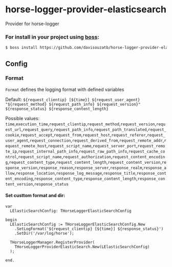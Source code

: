# horse-logger-provider-elasticsearch
Provider for horse-logger

### For install in your project using [boss](https://github.com/HashLoad/boss):
``` sh
$ boss install https://github.com/davisouzatb/horse-logger-provider-elasticsearch
```

## Config

### Format
`Format` defines the logging format with defined variables

Default: `${request_clientip} [${time}] ${request_user_agent} "${request_method} ${request_path_info} ${request_version}" ${response_status} ${response_content_length}`

Possible values: `time`,`execution_time`,`request_clientip`,`request_method`,`request_version`,`request_url`,`request_query`,`request_path_info`,`request_path_translated`,`request_cookie`,`request_accept`,`request_from`,`request_host`,`request_referer`,`request_user_agent`,`request_connection`,`request_derived_from`,`request_remote_addr`,`request_remote_host`,`request_script_name`,`request_server_port`,`request_remote_ip`,`request_internal_path_info`,`request_raw_path_info`,`request_cache_control`,`request_script_name`,`request_authorization`,`request_content_encoding`,`request_content_type`,`request_content_length`,`request_content_version`,`response_version`,`response_reason`,`response_server`,`response_realm`,`response_allow`,`response_location`,`response_log_message`,`response_title`,`response_content_encoding`,`response_content_type`,`response_content_length`,`response_content_version`,`response_status`

#### Set custtom format and dir:

```delphi
var
  LElasticSearchConfig: THorseLoggerElasticSearchConfig

begin
  LElasticSearchConfig := THorseLoggerElasticSearchConfig.New
    .SetLogFormat('${request_clientip} [${time}] ${response_status}')
    .SetDir('/var/log/horse');

  THorseLoggerManager.RegisterProvider(
    THorseLoggerProviderElasticSearch.New(LElasticSearchConfig)
  );

end.

```
